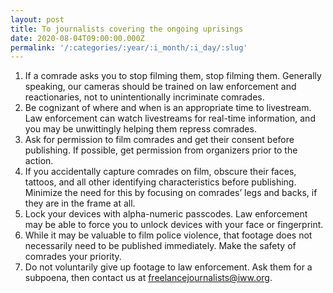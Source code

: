 ```yaml
---
layout: post
title: To journalists covering the ongoing uprisings
date: 2020-08-04T09:00:00.000Z
permalink: '/:categories/:year/:i_month/:i_day/:slug'
---
```

1. If a comrade asks you to stop filming them, stop filming them. Generally speaking, our cameras should be trained on law enforcement and reactionaries, not to unintentionally incriminate comrades.
2. Be cognizant of where and when is an appropriate time to livestream. Law enforcement can watch livestreams for real-time information, and you may be unwittingly helping them repress comrades.
3. Ask for permission to film comrades and get their consent before publishing. If possible, get permission from organizers prior to the action.
4. If you accidentally capture comrades on film, obscure their faces, tattoos, and all other identifying characteristics before publishing. Minimize the need for this by focusing on comrades’ legs and backs, if they are in the frame at all.
5. Lock your devices with alpha-numeric passcodes. Law enforcement may be able to force you to unlock devices with your face or fingerprint.
6. While it may be valuable to film police violence, that footage does not necessarily need to be published immediately. Make the safety of comrades your priority.
7. Do not voluntarily give up footage to law enforcement. Ask them for a subpoena, then contact us at [freelancejournalists@iww.org](mailto:freelancejournalists@iww.org).